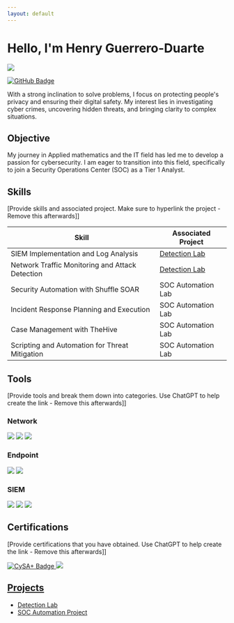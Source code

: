 ```yaml
---
layout: default
---
```


# Hello, I'm Henry Guerrero-Duarte

<a href="https://www.linkedin.com/in/henry-guerrero-duarte/
"><img src="https://img.shields.io/badge/-LinkedIn-0072b1?&style=for-the-badge&logo=linkedin&logoColor=white" /></a>

<a href="https://github.com/HenryGuerreroDuarte">
    <img src="https://img.shields.io/badge/-GitHub-00C853?&style=for-the-badge&logo=github&logoColor=white" alt="GitHub Badge" /></a>

With a strong inclination to solve problems, I focus on protecting people's privacy and ensuring their digital safety. My interest lies in investigating cyber crimes, uncovering hidden threats, and bringing clarity to complex situations.

## Objective

My journey in Applied mathematics and the IT field has led me to develop a passion for cybersecurity. I am eager to transition into this field, specifically to join a Security Operations Center (SOC) as a Tier 1 Analyst.

## Skills
[Provide skills and associated project. Make sure to hyperlink the project - Remove this afterwards]]

| Skill                                         | Associated Project         |
|-----------------------------------------------|----------------------------|
| SIEM Implementation and Log Analysis          | <a href="https://google.com">Detection Lab</a>|
| Network Traffic Monitoring and Attack Detection | <a href="https://google.com">Detection Lab</a>|
| Security Automation with Shuffle SOAR         | SOC Automation Lab|
| Incident Response Planning and Execution      | SOC Automation Lab|
| Case Management with TheHive                  | SOC Automation Lab|
| Scripting and Automation for Threat Mitigation | SOC Automation Lab|

## Tools
[Provide tools and break them down into categories. Use ChatGPT to help create the link - Remove this afterwards]]

### Network
<div>
    <img src="https://img.shields.io/badge/-Wireshark-1679A7?&style=for-the-badge&logo=Wireshark&logoColor=white" />
    <img src="https://img.shields.io/badge/-Suricata-EF3B2D?&style=for-the-badge&logo=Suricata&logoColor=white" />
    <img src="https://img.shields.io/badge/-Zeek-777BB4?&style=for-the-badge&logo=Zeek&logoColor=white" />
</div>

### Endpoint
<div>
    <img src="https://img.shields.io/badge/-Microsoft_Defender_for_Endpoint-00A4EF?&style=for-the-badge&logo=Microsoft&logoColor=white" />
    <img src="https://img.shields.io/badge/-Velociraptor-4B275F?&style=for-the-badge&logo=Velociraptor&logoColor=white" />
</div>

### SIEM
<div>
    <img src="https://img.shields.io/badge/-Microsoft_Sentinel-0078D4?&style=for-the-badge&logo=Microsoft&logoColor=white" />
    <img src="https://img.shields.io/badge/-Splunk-000000?&style=for-the-badge&logo=Splunk&logoColor=white" />
    <img src="https://img.shields.io/badge/-Elastic-005571?&style=for-the-badge&logo=Elastic&logoColor=white" />
</div>

## Certifications
[Provide certifications that you have obtained. Use ChatGPT to help create the link - Remove this afterwards]]
<div>
<a href="https://drive.google.com/drive/folders/1zQMtHticbrpZ-SdegrWL3PZaGApRmhwT?usp=sharing">
    <img src="https://img.shields.io/badge/-CySA%2B-000000?&style=for-the-badge&logo=CompTIA&logoColor=white" alt="CySA+ Badge" />

<a href="https://drive.google.com/drive/folders/1zQMtHticbrpZ-SdegrWL3PZaGApRmhwT?usp=sharing">
    <img src="https://img.shields.io/badge/-Security%2B-FF0000?&style=for-the-badge&logo=CompTIA&logoColor=white" />


</div>

## Projects
- Detection Lab
- SOC Automation Project

